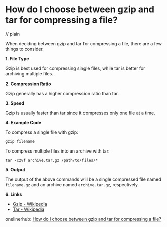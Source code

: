 # How do I choose between gzip and tar for compressing a file?
// plain

When deciding between gzip and tar for compressing a file, there are a few things to consider.

**1. File Type**

Gzip is best used for compressing single files, while tar is better for archiving multiple files.

**2. Compression Ratio**

Gzip generally has a higher compression ratio than tar.

**3. Speed**

Gzip is usually faster than tar since it compresses only one file at a time.

**4. Example Code**

To compress a single file with gzip:

```
gzip filename
```

To compress multiple files into an archive with tar:

```
tar -czvf archive.tar.gz /path/to/files/*
```

**5. Output**

The output of the above commands will be a single compressed file named `filename.gz` and an archive named `archive.tar.gz`, respectively.

**6. Links**

- [Gzip - Wikipedia](https://en.wikipedia.org/wiki/Gzip)
- [Tar - Wikipedia](https://en.wikipedia.org/wiki/Tar_(computing))

onelinerhub: [How do I choose between gzip and tar for compressing a file?](https://onelinerhub.com/cli-tar/how-do-i-choose-between-gzip-and-tar-for-compressing-a-file)